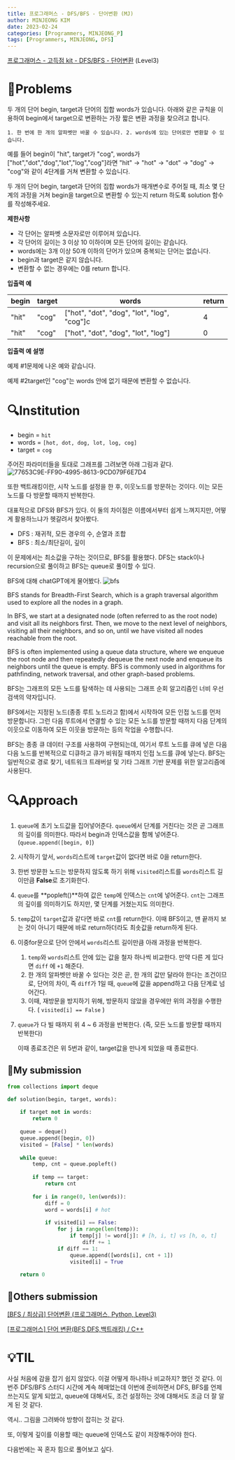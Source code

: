 ```yaml
---
title: 프로그래머스 - DFS/BFS - 단어변환 (MJ)
author: MINJEONG KIM
date: 2023-02-24
categories: [Programmers, MINJEONG_P]
tags: [Programmers, MINJEONG, DFS]
---
```


[프로그래머스 - 고득점 kit - DFS/BFS - 단어변환](https://school.programmers.co.kr/learn/courses/30/lessons/43163) (Level3)

# 📖Problems

두 개의 단어 begin, target과 단어의 집합 words가 있습니다. 아래와 같은 규칙을 이용하여 begin에서 target으로 변환하는 가장 짧은 변환 과정을 찾으려고 합니다.

`1. 한 번에 한 개의 알파벳만 바꿀 수 있습니다.
2. words에 있는 단어로만 변환할 수 있습니다.`

예를 들어 begin이 "hit", target가 "cog", words가 ["hot","dot","dog","lot","log","cog"]라면 "hit" -> "hot" -> "dot" -> "dog" -> "cog"와 같이 4단계를 거쳐 변환할 수 있습니다.

두 개의 단어 begin, target과 단어의 집합 words가 매개변수로 주어질 때, 최소 몇 단계의 과정을 거쳐 begin을 target으로 변환할 수 있는지 return 하도록 solution 함수를 작성해주세요.

**제한사항**

- 각 단어는 알파벳 소문자로만 이루어져 있습니다.
- 각 단어의 길이는 3 이상 10 이하이며 모든 단어의 길이는 같습니다.
- words에는 3개 이상 50개 이하의 단어가 있으며 중복되는 단어는 없습니다.
- begin과 target은 같지 않습니다.
- 변환할 수 없는 경우에는 0를 return 합니다.

**입출력 예**

| begin | target | words | return |
| --- | --- | --- | --- |
| "hit" | "cog" | ["hot", "dot", "dog", "lot", "log", "cog"]c | 4 |
| "hit" | "cog" | ["hot", "dot", "dog", "lot", "log"] | 0 |

**입출력 예 설명**

예제 #1문제에 나온 예와 같습니다.

예제 #2target인 "cog"는 words 안에 없기 때문에 변환할 수 없습니다.

# 🔍Institution

- begin = `hit`
- words = `[hot, dot, dog, lot, log, cog]`
- target = `cog`

주어진 파라미터들을 토대로 그래프를 그려보면 아래 그림과 같다.
![77653C9E-FF90-4995-8613-9CD079F6E7D4](https://user-images.githubusercontent.com/101111603/221416812-75df2560-0dad-43dd-aaea-faa0383ef10f.jpeg)


또한 백트래킹이란, 시작 노드를 설정을 한 후, 이웃노드를 방문하는 것이다. 이는 모든 노드를 다 방문할 때까지 반복한다.

대표적으로 DFS와 BFS가 있다. 이 둘의 차이점은 이름에서부터 쉽게 느껴지지만, 어떻게 활용하느냐가 헷갈려서 찾아봤다.

- DFS : 재귀적, 모든 경우의 수, 순열과 조합
- BFS : 최소/최단길이, 깊이

이 문제에서는 최소값을 구하는 것이므로, BFS를 활용했다. DFS는 stack이나 recursion으로 풀이하고 BFS는 queue로 풀이할 수 있다.

BFS에 대해 chatGPT에게 물어봤다.
![bfs](https://user-images.githubusercontent.com/101111603/221416816-9f452259-0736-42db-a1c3-47e31c3ae7a0.jpg)


BFS stands for Breadth-First Search, which is a graph traversal algorithm used to explore all the nodes in a graph.

In BFS, we start at a designated node (often referred to as the root node) and visit all its neighbors first. Then, we move to the next level of neighbors, visiting all their neighbors, and so on, until we have visited all nodes reachable from the root.

BFS is often implemented using a queue data structure, where we enqueue the root node and then repeatedly dequeue the next node and enqueue its neighbors until the queue is empty. BFS is commonly used in algorithms for pathfinding, network traversal, and other graph-based problems.

BFS는 그래프의 모든 노드를 탐색하는 데 사용되는 그래프 순회 알고리즘인 너비 우선 검색의 약자입니다.

BFS에서는 지정된 노드(종종 루트 노드라고 함)에서 시작하여 모든 인접 노드를 먼저 방문합니다. 그런 다음 루트에서 연결할 수 있는 모든 노드를 방문할 때까지 다음 단계의 이웃으로 이동하여 모든 이웃을 방문하는 등의 작업을 수행합니다.

BFS는 종종 큐 데이터 구조를 사용하여 구현되는데, 여기서 루트 노드를 큐에 넣은 다음 다음 노드를 반복적으로 디큐하고 큐가 비워질 때까지 인접 노드를 큐에 넣는다. BFS는 일반적으로 경로 찾기, 네트워크 트래버설 및 기타 그래프 기반 문제를 위한 알고리즘에 사용된다.

# 🔍Approach

1. `queue`에 초기 노드값을 집어넣어준다. `queue`에서 단계를 거친다는 것은 곧 그래프의 깊이를 의미한다. 따라서 begin과 인덱스값을 함께 넣어준다. (`queue.append([begin, 0]`)
2. 시작하기 앞서, `words`리스트에 `target`값이 없다면 바로 0을 return한다.
3. 한번 방문한 노드는 방문하지 않도록 하기 위해 `visited`리스트를 `words`리스트 길이만큼 **False**로 초기화한다.
4. `queue`를 **popleft()**하여 값은 `temp`에 인덱스는 `cnt`에 넣어준다. `cnt`는 그래프의 깊이를 의미하기도 하지만, 몇 단계를 거쳤는지도 의미한다.
5. `temp`값이 `target`값과 같다면 바로 `cnt`를 return한다. 이때 BFS이고, 맨 끝까지 보는 것이 아니기 때문에 바로 return하더라도 최솟값을 return하게 된다.
6. 이중for문으로 단어 안에서 `words`리스트 길이만큼 아래 과정을 반복한다.
    1. `temp`와 `words`리스트 안에 있는 값을 철자 하나씩 비교한다. 만약 다른 게 있다면 `diff` 에 `+1` 해준다.
    2. 한 개의 알파벳만 바꿀 수 있다는 것은 곧, 한 개의 값만 달라야 한다는 조건이므로, 단어의 차이, 즉 `diff`가 1일 때, `queue`에 값을 append하고 다음 단계로 넘어간다.
    3. 이때, 재방문을 방지하기 위해, 방문하지 않았을 경우에만 위의 과정을 수행한다. ( `visited[i] == False` )
7. `queue`가 다 빌 때까지 위 4 ~ 6 과정을 반복한다. (즉, 모든 노드를 방문할 때까지 반복한다) 
    
    이때 종료조건은 위 5번과 같이, target값을 만나게 되었을 때 종료한다.
    

## 🚩My submission

```python
from collections import deque

def solution(begin, target, words):
    
    if target not in words:
        return 0
    
    queue = deque()
    queue.append([begin, 0])
    visited = [False] * len(words)
    
    while queue:
        temp, cnt = queue.popleft()
        
        if temp == target:
            return cnt
        
        for i in range(0, len(words)):
            diff = 0
            word = words[i] # hot
            
            if visited[i] == False:
                for j in range(len(temp)):
                    if temp[j] != word[j]: # [h, i, t] vs [h, o, t]
                        diff += 1
                if diff == 1:
                    queue.append([words[i], cnt + 1])
                    visited[i] = True
                
    return 0
```

## 🚩Others submission

[[BFS / 최상급] 단어변환 (프로그래머스, Python, Level3)](https://naa0.tistory.com/153)

[[프로그래머스] 단어 변환(BFS,DFS,백트래킹) / C++](https://velog.io/@euneun/프로그래머스-단어-변환BFSDFS-C-v5lnyekn)

# 💡TIL

사실 처음에 감을 잡기 쉽지 않았다. 이걸 어떻게 하나하나 비교하지? 했던 것 같다. 이번주 DFS/BFS 스터디 시간에 계속 헤매었는데 이번에 준비하면서 DFS, BFS를 언제 쓰는지도 알게 되었고, queue에 대해서도, 조건 설정하는 것에 대해서도 조금 더 잘 알게 된 것 같다.

역시.. 그림을 그려봐야 방향이 잡히는 것 같다.

또, 이렇게 깊이를 이용할 때는 queue에 인덱스도 같이 저장해주어야 한다. 

다음번에는 꼭 혼자 힘으로 풀어보고 싶다.
